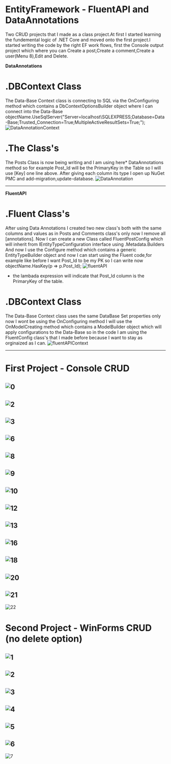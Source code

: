 # EntityFramework - FluentAPI and DataAnnotations

Two CRUD projects that I made as a class project.At first I started learning the fundemental logic of .NET Core and moved onto the first project.I started writing the code by the right EF work flows, first the Console output project which where you can Create a post,Create a comment,Create a user(Menu 8),Edit and Delete.

**DataAnnotations**
# .DBContext Class

The Data-Base Context class is connecting to SQL via the OnConfiguring method which contains a DbContextOptionsBuilder object where I can connect into the Data-Base
 objectName.UseSqlServer("Server=localhost\\SQLEXPRESS;Database=Data-Base;Trusted_Connection=True;MultipleActiveResultSets=True;");
 ![DataAnnotationContext](https://user-images.githubusercontent.com/80118008/129145644-5800eeb2-d8aa-4334-9cc1-bd0c9fb9dd5b.PNG)

# .The Class's

The Posts Class is now being writing and I am using here* DataAnnotations method so for example Post_Id will be the PrimaryKey in the Table so I will use [Key] one line above.
After giving each column its type I open up NuGet PMC and add-migration,update-database.
![DataAnnotation](https://user-images.githubusercontent.com/80118008/129145704-fb56d844-1d56-463a-a9d7-128f35469433.PNG)

--------------------------------------------------------------
**FluentAPI**
# .Fluent Class's

After using Data Annotations I created two new class's both with the same columns and values as in Posts and Comments class's only now I remove all [annotations].
Now I can create a new Class called FluentPostConfig which will inherit from IEntityTypeConfiguration interface using .Metadata.Builders
And now I use the Configure method which contains a generic EntityTypeBuilder object and now I can start using the Fluent code,for example like before I want Post_Id to be my PK so I can write now objectName.HasKey(p => p.Post_Id);
![fluentAPI](https://user-images.githubusercontent.com/80118008/129149864-727efbbc-db4d-49f5-8dde-4750aec7f814.PNG)
* the lambada expression will indicate that Post_Id column is the PrimaryKey of the table.

# .DBContext Class

The Data-Base Context class uses the same DataBase Set properties only now I wont be using the OnConfiguring method I will use the OnModelCreating method which contains a ModelBuilder object which will apply configurations to the Data-Base so in the code I am using the FluentConfig class's that I made before because I want to stay as orginaized as I can.
![fluentAPIContext](https://user-images.githubusercontent.com/80118008/129150720-41aaeedc-719d-4fb8-9f1e-e1bd9215be26.PNG)

--------------------------------------------------------------

# First Project - Console CRUD

![0](https://user-images.githubusercontent.com/80118008/129146013-41210369-a0ae-4afa-ab35-e5b466d214be.PNG)
--------------------------------------------------------------
![2](https://user-images.githubusercontent.com/80118008/129146015-c0b7c3fb-b6fd-4f3e-bd1d-4e8c94bd644a.PNG)
--------------------------------------------------------------
![3](https://user-images.githubusercontent.com/80118008/129146017-904ba63d-9e1a-40a0-a36e-b9b6d244bd50.PNG)
--------------------------------------------------------------
![6](https://user-images.githubusercontent.com/80118008/129146020-a3bbbc12-676d-44ae-a1ef-9f709fdcb7cd.PNG)
--------------------------------------------------------------
![8](https://user-images.githubusercontent.com/80118008/129146022-41a30358-8cd2-48ae-9082-2df6c6262f58.PNG)
--------------------------------------------------------------
![9](https://user-images.githubusercontent.com/80118008/129146023-4595f323-0193-4a3b-bfbc-2f7abfb96e39.PNG)
--------------------------------------------------------------
![10](https://user-images.githubusercontent.com/80118008/129146024-63262677-1cf4-4045-918f-b2be2ab4bf8f.PNG)
--------------------------------------------------------------
![12](https://user-images.githubusercontent.com/80118008/129146026-98c8b919-6d6f-47f6-a9e2-7d5cbb8299b0.PNG)
--------------------------------------------------------------
![13](https://user-images.githubusercontent.com/80118008/129146027-dd757380-a60b-4279-b385-e2aab14fee3d.PNG)
--------------------------------------------------------------
![16](https://user-images.githubusercontent.com/80118008/129146029-ca04e38c-3810-43bb-b78f-ab98b9c9ad6c.PNG)
--------------------------------------------------------------
![18](https://user-images.githubusercontent.com/80118008/129146030-6c8fc6bf-5240-4f50-93b0-015eaf9e6ff5.PNG)
--------------------------------------------------------------
![20](https://user-images.githubusercontent.com/80118008/129146032-cb3008ff-e395-48e0-8c9d-9e453d65e833.PNG)
--------------------------------------------------------------
![21](https://user-images.githubusercontent.com/80118008/129146033-6f7fb86e-bbac-4dbf-8361-5ceed311c92c.PNG)
--------------------------------------------------------------
![22](https://user-images.githubusercontent.com/80118008/129146036-c97dac7a-ac7f-4ff3-9784-16dbb4b21c40.PNG)

# Second Project - WinForms CRUD (no delete option)

![1](https://user-images.githubusercontent.com/80118008/129148300-8ff56f26-d417-47ab-b41b-932a0e24ed65.PNG)
--------------------------------------------------------------
![2](https://user-images.githubusercontent.com/80118008/129148304-f2c17c5e-a789-478b-bbd2-60aca4fba971.PNG)
--------------------------------------------------------------
![3](https://user-images.githubusercontent.com/80118008/129148305-204b519b-6a49-4dff-b220-4fa08cece738.PNG)
--------------------------------------------------------------
![4](https://user-images.githubusercontent.com/80118008/129148306-784d2062-4cef-495d-93de-8891e2933527.PNG)
--------------------------------------------------------------
![5](https://user-images.githubusercontent.com/80118008/129148307-f31ccf3d-7066-46a8-a71f-7fd6b2968b59.png)
--------------------------------------------------------------
![6](https://user-images.githubusercontent.com/80118008/129148308-558c19a7-ef86-44cb-8cf4-2a9bddc7f7ba.png)
--------------------------------------------------------------
![7](https://user-images.githubusercontent.com/80118008/129148309-cb890d0f-0ddc-476f-96d4-77f3b362ce15.png)
